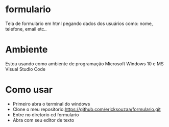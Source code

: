# formulario
Tela de formulário em html pegando dados dos usuários como: nome, telefone, email etc..

# Ambiente
Estou usando como ambiente de programação Microsoft Windows 10 e MS Visual Studio Code

# Como usar
- Primeiro abra o terminal do windows
- Clone o meu repositorio:https://github.com/ericksouzaa/formulario.git
- Entre no diretorio cd formulario
- Abra com seu editor de texto


 